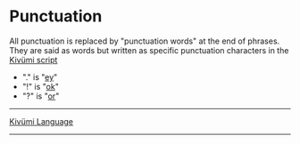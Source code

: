 
# Punctuation

All punctuation is replaced by "punctuation words" at the end of phrases.  
They are said as words but written as specific punctuation characters in the [Kivümi script](Script.md)  
- "." is "[ey](./Kivümi%20Dictionary/ey.md)"  
- "!" is "[ok](./Kivümi%20Dictionary/ok.md)"  
- "?" is "[or](./Kivümi%20Dictionary/or.md)"  

---

[Kivümi Language](README.md)

---